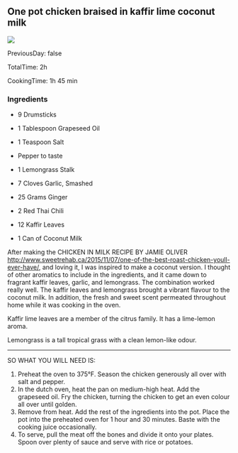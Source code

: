 [title]: #()

## One pot chicken braised in kaffir lime coconut milk

[img]: #()

![](../docs/imgs/)

[#url]:#()

[](https://www.sweetrehab.ca/2015/11/20/one-pot-chicken-braised-in-kaffir-lime-coconut-milk)

[recipe-time]: #()

PreviousDay: false

TotalTime: 2h

CookingTime: 1h 45 min

[ingredients-content]: #()

### Ingredients
* 9 Drumsticks
* 1 Tablespoon Grapeseed Oil
* 1 Teaspoon Salt
* Pepper to taste

* 1 Lemongrass Stalk
* 7 Cloves Garlic, Smashed
* 25 Grams Ginger
* 2 Red Thai Chili
* 12 Kaffir Leaves
* 1 Can of Coconut Milk

[content]: #()

After making the CHICKEN IN MILK RECIPE BY JAMIE OLIVER
<http://www.sweetrehab.ca/2015/11/07/one-of-the-best-roast-chicken-youll-ever-have/>,
and loving it, I was inspired to make a coconut version. I thought of other
aromatics to include in the ingredients, and it came down to fragrant
kaffir leaves, garlic, and lemongrass. The combination worked really well.
The kaffir leaves and lemongrass brought a vibrant flavour to the coconut
milk. In addition, the fresh and sweet scent permeated throughout home
while it was cooking in the oven.

Kaffir lime leaves are a member of the citrus family. It has a lime-lemon
aroma.

Lemongrass is a tall tropical grass with a clean lemon-like odour.

------------------------------
SO WHAT YOU WILL NEED IS:

1. Preheat the oven to 375°F. Season the chicken generously all over with
salt and pepper.
2. In the dutch oven, heat the pan on medium-high heat. Add the grapeseed
oil. Fry the chicken, turning the chicken to get an even colour all over
until golden.
3. Remove from heat. Add the rest of the ingredients into the pot. Place
the pot into the preheated oven for 1 hour and 30 minutes. Baste with the
cooking juice occasionally.
4. To serve, pull the meat off the bones and divide it onto your plates.
Spoon over plenty of sauce and serve with rice or potatoes.















































